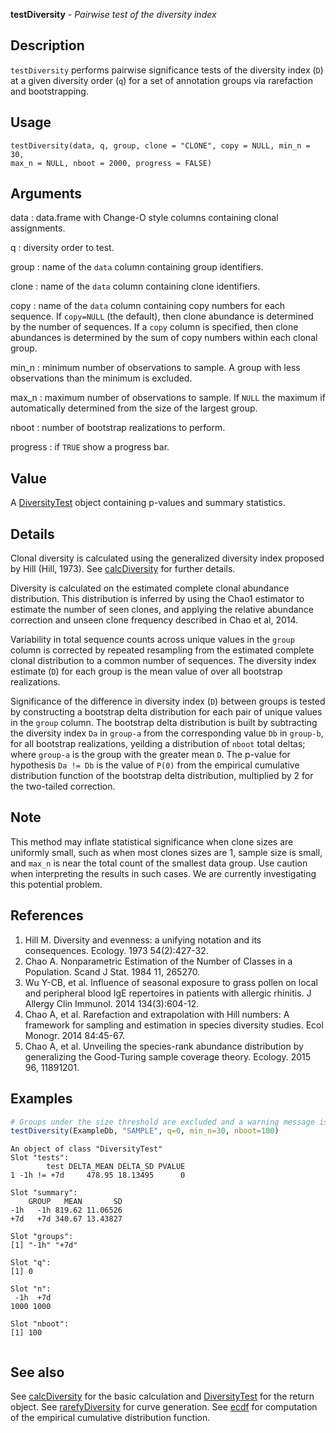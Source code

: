 **testDiversity** - *Pairwise test of the diversity index*

Description
--------------------

`testDiversity` performs pairwise significance tests of the diversity index 
(<code class = 'eq'>D</code>) at a given diversity order (<code class = 'eq'>q</code>) for a set of annotation groups via
rarefaction and bootstrapping.


Usage
--------------------
```
testDiversity(data, q, group, clone = "CLONE", copy = NULL, min_n = 30,
max_n = NULL, nboot = 2000, progress = FALSE)
```

Arguments
-------------------

data
:   data.frame with Change-O style columns containing clonal assignments.

q
:   diversity order to test.

group
:   name of the `data` column containing group identifiers.

clone
:   name of the `data` column containing clone identifiers.

copy
:   name of the `data` column containing copy numbers for each 
sequence. If `copy=NULL` (the default), then clone abundance
is determined by the number of sequences. If a `copy` column
is specified, then clone abundances is determined by the sum of 
copy numbers within each clonal group.

min_n
:   minimum number of observations to sample.
A group with less observations than the minimum is excluded.

max_n
:   maximum number of observations to sample. If `NULL` the maximum
if automatically determined from the size of the largest group.

nboot
:   number of bootstrap realizations to perform.

progress
:   if `TRUE` show a progress bar.




Value
-------------------

A [DiversityTest](DiversityTest-class.md) object containing p-values and summary statistics.


Details
-------------------

Clonal diversity is calculated using the generalized diversity index proposed by 
Hill (Hill, 1973). See [calcDiversity](calcDiversity.md) for further details.

Diversity is calculated on the estimated complete clonal abundance distribution.
This distribution is inferred by using the Chao1 estimator to estimate the number
of seen clones, and applying the relative abundance correction and unseen clone
frequency described in Chao et al, 2014.

Variability in total sequence counts across unique values in the `group` column is 
corrected by repeated resampling from the estimated complete clonal distribution to 
a common number of sequences. The diversity index estimate (<code class = 'eq'>D</code>) for each group is 
the mean value of over all bootstrap realizations. 

Significance of the difference in diversity index (<code class = 'eq'>D</code>) between groups is tested by 
constructing a bootstrap delta distribution for each pair of unique values in the 
`group` column. The bootstrap delta distribution is built by subtracting the diversity 
index <code class = 'eq'>Da</code> in <code class = 'eq'>group-a</code> from the corresponding value <code class = 'eq'>Db</code> in <code class = 'eq'>group-b</code>, 
for all bootstrap realizations, yeilding a distribution of `nboot` total deltas; where 
<code class = 'eq'>group-a</code> is the group with the greater mean <code class = 'eq'>D</code>. The p-value for hypothesis 
<code class = 'eq'>Da  !=  Db</code> is the value of <code class = 'eq'>P(0)</code> from the empirical cumulative distribution 
function of the bootstrap delta distribution, multiplied by 2 for the two-tailed correction.


Note
-------------------

This method may inflate statistical significance when clone sizes are uniformly small,
such as when most clones sizes are 1, sample size is small, and `max_n` is near
the total count of the smallest data group. Use caution when interpreting the results 
in such cases. We are currently investigating this potential problem.


References
-------------------


1. Hill M. Diversity and evenness: a unifying notation and its consequences. 
Ecology. 1973 54(2):427-32.
1. Chao A. Nonparametric Estimation of the Number of Classes in a Population. 
Scand J Stat. 1984 11, 265270.
1. Wu Y-CB, et al. Influence of seasonal exposure to grass pollen on local and 
peripheral blood IgE repertoires in patients with allergic rhinitis. 
J Allergy Clin Immunol. 2014 134(3):604-12.
1. Chao A, et al. Rarefaction and extrapolation with Hill numbers: 
A framework for sampling and estimation in species diversity studies. 
Ecol Monogr. 2014 84:45-67.
1. Chao A, et al. Unveiling the species-rank abundance distribution by 
generalizing the Good-Turing sample coverage theory. 
Ecology. 2015 96, 11891201.




Examples
-------------------

```R
# Groups under the size threshold are excluded and a warning message is issued.
testDiversity(ExampleDb, "SAMPLE", q=0, min_n=30, nboot=100)
```


```
An object of class "DiversityTest"
Slot "tests":
        test DELTA_MEAN DELTA_SD PVALUE
1 -1h != +7d     478.95 18.13495      0

Slot "summary":
    GROUP   MEAN       SD
-1h   -1h 819.62 11.06526
+7d   +7d 340.67 13.43827

Slot "groups":
[1] "-1h" "+7d"

Slot "q":
[1] 0

Slot "n":
 -1h  +7d 
1000 1000 

Slot "nboot":
[1] 100


```



See also
-------------------

See [calcDiversity](calcDiversity.md) for the basic calculation and 
[DiversityTest](DiversityTest-class.md) for the return object. 
See [rarefyDiversity](rarefyDiversity.md) for curve generation.
See [ecdf](http://www.rdocumentation.org/packages/stats/topics/ecdf) for computation of the empirical cumulative 
distribution function.



